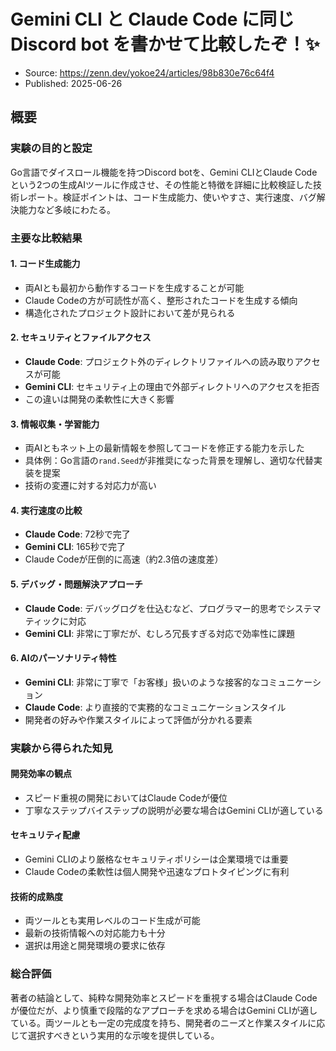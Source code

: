 # Gemini CLI と Claude Code に同じ Discord bot を書かせて比較したぞ！✨
- Source: https://zenn.dev/yokoe24/articles/98b830e76c64f4
- Published: 2025-06-26

## 概要

### 実験の目的と設定
Go言語でダイスロール機能を持つDiscord botを、Gemini CLIとClaude Codeという2つの生成AIツールに作成させ、その性能と特徴を詳細に比較検証した技術レポート。検証ポイントは、コード生成能力、使いやすさ、実行速度、バグ解決能力など多岐にわたる。

### 主要な比較結果

#### 1. コード生成能力
- 両AIとも最初から動作するコードを生成することが可能
- Claude Codeの方が可読性が高く、整形されたコードを生成する傾向
- 構造化されたプロジェクト設計において差が見られる

#### 2. セキュリティとファイルアクセス
- **Claude Code**: プロジェクト外のディレクトリファイルへの読み取りアクセスが可能
- **Gemini CLI**: セキュリティ上の理由で外部ディレクトリへのアクセスを拒否
- この違いは開発の柔軟性に大きく影響

#### 3. 情報収集・学習能力
- 両AIともネット上の最新情報を参照してコードを修正する能力を示した
- 具体例：Go言語の`rand.Seed`が非推奨になった背景を理解し、適切な代替実装を提案
- 技術の変遷に対する対応力が高い

#### 4. 実行速度の比較
- **Claude Code**: 72秒で完了
- **Gemini CLI**: 165秒で完了
- Claude Codeが圧倒的に高速（約2.3倍の速度差）

#### 5. デバッグ・問題解決アプローチ
- **Claude Code**: デバッグログを仕込むなど、プログラマー的思考でシステマティックに対応
- **Gemini CLI**: 非常に丁寧だが、むしろ冗長すぎる対応で効率性に課題

#### 6. AIのパーソナリティ特性
- **Gemini CLI**: 非常に丁寧で「お客様」扱いのような接客的なコミュニケーション
- **Claude Code**: より直接的で実務的なコミュニケーションスタイル
- 開発者の好みや作業スタイルによって評価が分かれる要素

### 実験から得られた知見

#### 開発効率の観点
- スピード重視の開発においてはClaude Codeが優位
- 丁寧なステップバイステップの説明が必要な場合はGemini CLIが適している

#### セキュリティ配慮
- Gemini CLIのより厳格なセキュリティポリシーは企業環境では重要
- Claude Codeの柔軟性は個人開発や迅速なプロトタイピングに有利

#### 技術的成熟度
- 両ツールとも実用レベルのコード生成が可能
- 最新の技術情報への対応能力も十分
- 選択は用途と開発環境の要求に依存

### 総合評価
著者の結論として、純粋な開発効率とスピードを重視する場合はClaude Codeが優位だが、より慎重で段階的なアプローチを求める場合はGemini CLIが適している。両ツールとも一定の完成度を持ち、開発者のニーズと作業スタイルに応じて選択すべきという実用的な示唆を提供している。